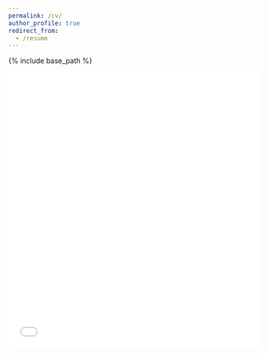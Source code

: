 ```yaml
---
permalink: /cv/
author_profile: true
redirect_from:
  - /resume
---
```


{% include base_path %}  


<iframe src="/files/DHS_CV24.pdf" width="100%" height="550" frameborder="no" border="0" marginwidth="0" marginheight="0"></iframe>
